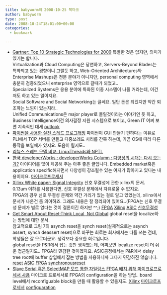 ```yaml
---
title: babyworm의 2008-10-25 북마크
author: babyworm
type: post
date: 2008-10-24T18:01:00+00:00
categories:
  - bookmark

---
```

<div class="blog-margarin-posts">
  <ul>
    <li class="blog-margarin-post blog-margarin-odd">
      <a href="http://www.govtech.com/gt/421371?id=421371&#038;topic=290174&#038;full=1&#038;story_pg=1" class="blog-margarin-link"><font class="blog-margarin-link-text">Gartner: Top 10 Strategic Technologies for 2009</font></a><span class="blog-margarin-note"> 특별한 것은 없지만, 의미가 있기는 합니다.<br /> Virtualization과 Cloud Computing은 당연하고, Servers-Beyond Blades는 특화되고 있는 경향이니 그럴듯 하고, Web-Oriented Architectures와 Enterprise Mashups은 전문 분야가 아니지만, personal computing 영역에서 충분히 검증되었으니 enterprise 영역으로 갈때가 되었고..<br /> Specialized Systems은 응용 분야에 특화된 이종 시스템이 나올 거라는데, 이건 저도 하고 있는 일이지요.<br /> Social Software and Social Networking는 글쎄요. 일단 돈은 되겠지만 약간 퇴조하는 느낌이 있는지라..<br /> Unified Communications은 major player로 몰릴것이라는 이야기인 듯 하고, Business Intelligence이건 의사결정 지원 시스템으로 보이고, Green IT 어찌 보면 지속적인 대세</span> <a href="http://mar.gar.in/babyworm/outlook" class="blog-margarin-tag"><font class="blog-margarin-tag-text">outlook</font></a>
    </li>
    <li class="blog-margarin-post blog-margarin-even">
      <a href="http://www.ibm.com/developerworks/kr/library/au-threadingpython" class="blog-margarin-link"><font class="blog-margarin-link-text">파이썬을 사용한 실전 스레드 프로그래밍</font></a><span class="blog-margarin-note"> 파이썬이 GUI 만들기 편하다는 이유로 PLI에서 TCP 서버를 만들고 다중쓰레드 처리를 간혹 하는데, 가끔 OS에 따라 다른 동작을 보일때가 있지요. 도움이 될지도..</span>
    </li>
    <li class="blog-margarin-post blog-margarin-odd">
      <a href="http://www.ibm.com/developerworks/kr/library/l-threading.html" class="blog-margarin-link"><font class="blog-margarin-link-text">리눅스 스레드 모델 비교: LinuxThreads와 NPTL</font></a><span class="blog-margarin-note"> </span>
    </li>
    <li class="blog-margarin-post blog-margarin-even">
      <a href="http://www.ibm.com/developerworks/kr/library/dwclm/20081014" class="blog-margarin-link"><font class="blog-margarin-link-text">한국 developerWorks : developerWorks Column : 다양성의 시대는 다시 오는가?</font></a><span class="blog-margarin-note"> 아이디어를 많이 제공해 주는 아주 좋은 글입니다. Embedded market혹은 application specific해지면서 다양성이 강조될수 있는 여지가 많아지고 있다는 내용이지요. </span> <a href="http://mar.gar.in/babyworm/%EB%A7%88%EC%9D%B4%ED%81%AC%EB%A1%9C%ED%94%84%EB%A1%9C%EC%84%B8%EC%84%9C" class="blog-margarin-tag"><font class="blog-margarin-tag-text">마이크로프로세서</font></a>
    </li>
    <li class="blog-margarin-post blog-margarin-odd">
      <a href="http://www.eetkorea.com/STATIC/PDF/200810/EEKOL_2008OCT21_ACC_EDA_PL_AN_02.pdf?SOURCES=DOWNLOAD" class="blog-margarin-link"><font class="blog-margarin-link-text">Xilinx White paper: Signal Integrity</font></a><span class="blog-margarin-note"> 신호 무결성에 관한 xilinx의 문서.<br /> 0.13um 이하를 사용한다면, 신호 무결성 문제에서 자유로울 수 없지요.<br /> FPGA의 경우 신호 무결성 문제와 약간 거리가 있는 걸로 알고 있었는데, xilinx에서 문서가 나온건 좀 의아하죠. 그래도 내용은 잘 정리되어 있어요..(FPGA는 신호 무결성 문제가 별로 없다는 것이 결론이긴 하지만 ^^;)</span> <a href="http://mar.gar.in/babyworm/FPGA" class="blog-margarin-tag"><font class="blog-margarin-tag-text">FPGA</font></a> <a href="http://mar.gar.in/babyworm/Xilinx" class="blog-margarin-tag"><font class="blog-margarin-tag-text">Xilinx</font></a> <a href="http://mar.gar.in/babyworm/ASIC" class="blog-margarin-tag"><font class="blog-margarin-tag-text">ASIC</font></a> <a href="http://mar.gar.in/babyworm/%EC%8B%A0%ED%98%B8%EB%AC%B4%EA%B2%B0%EC%84%B1" class="blog-margarin-tag"><font class="blog-margarin-tag-text">신호무결성</font></a>
    </li>
    <li class="blog-margarin-post blog-margarin-even">
      <a href="http://www.eetkorea.com/STATIC/PDF/200810/EEKOL_2008OCT20_PL_EMS_AN_03.pdf?SOURCES=DOWNLOAD" class="blog-margarin-link"><font class="blog-margarin-link-text">Get Smart About Reset:Think Local, Not Global</font></a><span class="blog-margarin-note"> global reset을 localize하는 방법에 대한 문서.<br /> 참고적으로 그림 7의 asynch reset을 synch reset(실제적으로는 asynch assert, synch deassert reset)으로 바꾸는 회로는 회사에서는 다들 쓰는 건데, 학생들은 잘 모르더군요. 생각보다 중요한 회로입니다.<br /> global reset을 P&R에서 잡는 것만 생각했는데, 어찌보면 localize reset이 더 쉬운 접근일지도.. FPGA라 민감한 것이겠지요. ASIC공정에서는 P&R에서 delay tree root에 buffer 삽입해서 잡는 방법을 사용하니까 그다지 민감하진 않습니다.</span> <a href="http://mar.gar.in/babyworm/reset" class="blog-margarin-tag"><font class="blog-margarin-tag-text">reset</font></a> <a href="http://mar.gar.in/babyworm/ASIC" class="blog-margarin-tag"><font class="blog-margarin-tag-text">ASIC</font></a> <a href="http://mar.gar.in/babyworm/FPGA" class="blog-margarin-tag"><font class="blog-margarin-tag-text">FPGA</font></a> <a href="http://mar.gar.in/babyworm/synchronousreset" class="blog-margarin-tag"><font class="blog-margarin-tag-text">synchronousreset</font></a>
    </li>
    <li class="blog-margarin-post blog-margarin-odd">
      <a href="http://www.eetkorea.com/STATIC/PDF/200810/EEKOL_2008OCT20_PL_EMS_AN_02.pdf?SOURCES=DOWNLOAD" class="blog-margarin-link"><font class="blog-margarin-link-text">Slave Serial 혹은 SelectMAP 모드 통한 자일링스 FPGA 배치 위해 마이크로프로세서 사용</font></a><span class="blog-margarin-note"> 마이크로 프로세서로 FPGA의 configuration을 하는 방법.. board level에서 reconfiguable block을 만들 때 활용할 수 있을지도. </span> <a href="http://mar.gar.in/babyworm/Xilinx" class="blog-margarin-tag"><font class="blog-margarin-tag-text">Xilinx</font></a> <a href="http://mar.gar.in/babyworm/%EB%A7%88%EC%9D%B4%ED%81%AC%EB%A1%9C%ED%94%84%EB%A1%9C%EC%84%B8%EC%84%9C" class="blog-margarin-tag"><font class="blog-margarin-tag-text">마이크로프로세서</font></a> <a href="http://mar.gar.in/babyworm/configuaration" class="blog-margarin-tag"><font class="blog-margarin-tag-text">configuaration</font></a>
    </li>
  </ul>
</div>